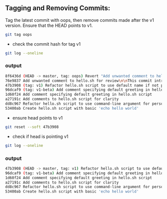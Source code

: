  ## Tagging and Removing Commits:
  Tag the latest commit with oops, then remove commits made after the v1 version. Ensure that the HEAD points to v1.
```bash
git tag oops
```
- check the commit hash for tag v1
```bash
git log --oneline
```
### output
```bash
8f6436d (HEAD -> master, tag: oops) Revert "Add unwanted comment to hello.sh for review\n\nThis commit introduces an unwanted comment"
76e9837 Add unwanted comment to hello.sh for review\n\nThis commit introduces an unwanted comment
47b3908 (tag: v1) Refactor hello.sh script to use default name if not provided
96dcaf9 (tag: v1-beta) Add comment specifying default greeting in hello.sh script
1d60f24 Add comment specifying default greeting in hello.sh script
a27191c Add comments to hello.sh script for clarity
dd8c967 Refactor hello.sh script to use command-line argument for personalized greeting
53400ab Create hello.sh script with basic 'echo hello world'
```
- ensure head points to v1
```bash
git reset --soft 47b3908
```
- check if  head is pointing v1
```bash
git log --oneline
```
### output
```bash
47b3908 (HEAD -> master, tag: v1) Refactor hello.sh script to use default name if not provided
96dcaf9 (tag: v1-beta) Add comment specifying default greeting in hello.sh script
1d60f24 Add comment specifying default greeting in hello.sh script
a27191c Add comments to hello.sh script for clarity
dd8c967 Refactor hello.sh script to use command-line argument for personalized greeting
53400ab Create hello.sh script with basic 'echo hello world'
```
